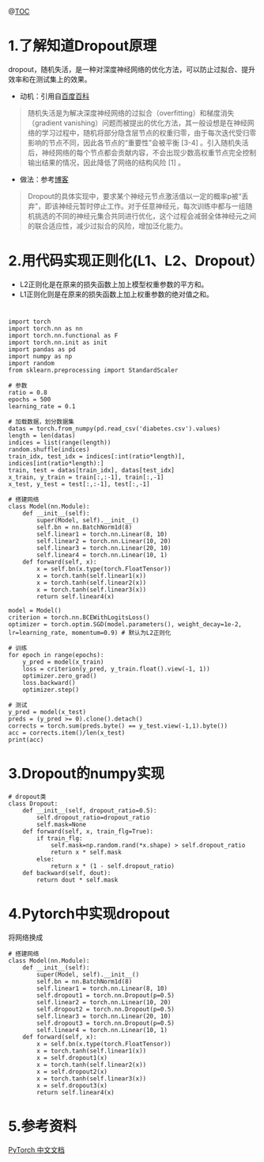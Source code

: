 ﻿@[TOC](（五）Pytorch实现L1，L2正则化以及Dropout)
# 1.了解知道Dropout原理
dropout，随机失活，是一种对深度神经网络的优化方法，可以防止过拟合、提升效率和在测试集上的效果。

 * 动机：引用自[百度百科](https://baike.baidu.com/item/%E9%9A%8F%E6%9C%BA%E5%A4%B1%E6%B4%BB/23293814?fromtitle=dropout&fromid=23294126&fr=aladdin)
> 随机失活是为解决深度神经网络的过拟合（overfitting）和梯度消失（gradient vanishing）问题而被提出的优化方法，其一般设想是在神经网络的学习过程中，随机将部分隐含层节点的权重归零，由于每次迭代受归零影响的节点不同，因此各节点的“重要性”会被平衡 [3-4]  。引入随机失活后，神经网络的每个节点都会贡献内容，不会出现少数高权重节点完全控制输出结果的情况，因此降低了网络的结构风险 [1]  。

 * 做法：参考[博客](https://blog.csdn.net/qq_40314507/article/details/89310870)
> Dropout的具体实现中，要求某个神经元节点激活值以一定的概率p被“丢弃”，即该神经元暂时停止工作。对于任意神经元，每次训练中都与一组随机挑选的不同的神经元集合共同进行优化，这个过程会减弱全体神经元之间的联合适应性，减少过拟合的风险，增加泛化能力。

# 2.用代码实现正则化(L1、L2、Dropout）
 * L2正则化是在原来的损失函数上加上模型权重参数的平方和。
 * L1正则化则是在原来的损失函数上加上权重参数的绝对值之和。
#

    import torch
    import torch.nn as nn
    import torch.nn.functional as F
    import torch.nn.init as init
    import pandas as pd 
    import numpy as np
    import random
    from sklearn.preprocessing import StandardScaler
    
    # 参数
    ratio = 0.8
    epochs = 500
    learning_rate = 0.1
    
    # 加载数据，划分数据集
    datas = torch.from_numpy(pd.read_csv('diabetes.csv').values)
    length = len(datas)
    indices = list(range(length))
    random.shuffle(indices)
    train_idx, test_idx = indices[:int(ratio*length)], indices[int(ratio*length):]
    train, test = datas[train_idx], datas[test_idx]
    x_train, y_train = train[:,:-1], train[:,-1]
    x_test, y_test = test[:,:-1], test[:,-1]

    # 搭建网络
    class Model(nn.Module):
        def __init__(self):
            super(Model, self).__init__()
            self.bn = nn.BatchNorm1d(8)
            self.linear1 = torch.nn.Linear(8, 10)
            self.linear2 = torch.nn.Linear(10, 20)
            self.linear3 = torch.nn.Linear(20, 10)
            self.linear4 = torch.nn.Linear(10, 1)
        def forward(self, x):
            x = self.bn(x.type(torch.FloatTensor))
            x = torch.tanh(self.linear1(x))
            x = torch.tanh(self.linear2(x))
            x = torch.tanh(self.linear3(x))
            return self.linear4(x)
        
    model = Model()
    criterion = torch.nn.BCEWithLogitsLoss()
    optimizer = torch.optim.SGD(model.parameters(), weight_decay=1e-2, lr=learning_rate, momentum=0.9) # 默认为L2正则化
    
    # 训练
    for epoch in range(epochs):
        y_pred = model(x_train)
        loss = criterion(y_pred, y_train.float().view(-1, 1))
        optimizer.zero_grad()
        loss.backward()
        optimizer.step()
    
    # 测试
    y_pred = model(x_test)
    preds = (y_pred >= 0).clone().detach()
    corrects = torch.sum(preds.byte() == y_test.view(-1,1).byte())
    acc = corrects.item()/len(x_test)
    print(acc)
# 3.Dropout的numpy实现
    # dropout类
    class Dropout:
        def __init__(self, dropout_ratio=0.5):
            self.dropout_ratio=dropout_ratio
            self.mask=None
        def forward(self, x, train_flg=True):
            if train_flg:
                self.mask=np.random.rand(*x.shape) > self.dropout_ratio
                return x * self.mask
            else:
                return x * (1 - self.dropout_ratio)
        def backward(self, dout):
            return dout * self.mask

# 4.Pytorch中实现dropout
将网络换成

    # 搭建网络
    class Model(nn.Module):
        def __init__(self):
            super(Model, self).__init__()
            self.bn = nn.BatchNorm1d(8)
            self.linear1 = torch.nn.Linear(8, 10)
            self.dropout1 = torch.nn.Dropout(p=0.5)
            self.linear2 = torch.nn.Linear(10, 20)
            self.dropout2 = torch.nn.Dropout(p=0.5)
            self.linear3 = torch.nn.Linear(20, 10)
            self.dropout3 = torch.nn.Dropout(p=0.5)
            self.linear4 = torch.nn.Linear(10, 1)
        def forward(self, x):
            x = self.bn(x.type(torch.FloatTensor))
            x = torch.tanh(self.linear1(x))
            x = self.dropout1(x)
            x = torch.tanh(self.linear2(x))
            x = self.dropout2(x)
            x = torch.tanh(self.linear3(x))
            x = self.dropout3(x)
            return self.linear4(x)

# 5.参考资料
[PyTorch 中文文档](https://pytorch.apachecn.org/docs/1.0/)

